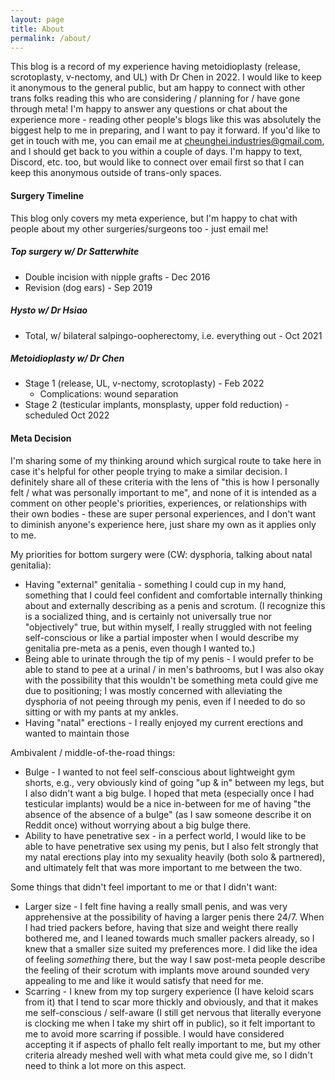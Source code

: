 ```yaml
---
layout: page
title: About
permalink: /about/
---
```


This blog is a record of my experience having metoidioplasty (release, scrotoplasty, v-nectomy, and UL) with Dr Chen in 2022. I would like to keep it anonymous to the general public, but am happy to connect with other trans folks reading this who are considering / planning for / have gone through meta! I'm happy to answer any questions or chat about the experience more - reading other people's blogs like this was absolutely the biggest help to me in preparing, and I want to pay it forward. If you'd like to get in touch with me, you can email me at [cheunghei.industries@gmail.com](mailto:cheunghei.industries@gmail.com), and I should get back to you within a couple of days. I'm happy to text, Discord, etc. too, but would like to connect over email first so that I can keep this anonymous outside of trans-only spaces.

#### Surgery Timeline

This blog only covers my meta experience, but I'm happy to chat with people about my other surgeries/surgeons too - just email me!

##### Top surgery w/ Dr Satterwhite

- Double incision with nipple grafts - Dec 2016
- Revision (dog ears) - Sep 2019

##### Hysto w/ Dr Hsiao

- Total, w/ bilateral salpingo-oopherectomy, i.e. everything out - Oct 2021

##### Metoidioplasty w/ Dr Chen

- Stage 1 (release, UL, v-nectomy, scrotoplasty) - Feb 2022
  - Complications: wound separation
- Stage 2 (testicular implants, monsplasty, upper fold reduction) - scheduled Oct 2022

#### Meta Decision

I'm sharing some of my thinking around which surgical route to take here in case it's helpful for other people trying to make a similar decision. I definitely share all of these criteria with the lens of "this is how I personally felt / what was personally important to me", and none of it is intended as a comment on other people's priorities, experiences, or relationships with their own bodies - these are super personal experiences, and I don't want to diminish anyone's experience here, just share my own as it applies only to me.

My priorities for bottom surgery were (CW: dysphoria, talking about natal genitalia):

- Having "external" genitalia - something I could cup in my hand, something that I could feel confident and comfortable internally thinking about and externally describing as a penis and scrotum. (I recognize this is a socialized thing, and is certainly not universally true nor "objectively" true, but within myself, I really struggled with not feeling self-conscious or like a partial imposter when I would describe my genitalia pre-meta as a penis, even though I wanted to.)
- Being able to urinate through the tip of my penis - I would prefer to be able to stand to pee at a urinal / in men's bathrooms, but I was also okay with the possibility that this wouldn't be something meta could give me due to positioning; I was mostly concerned with alleviating the dysphoria of not peeing through my penis, even if I needed to do so sitting or with my pants at my ankles.
- Having "natal" erections - I really enjoyed my current erections and wanted to maintain those

Ambivalent / middle-of-the-road things:

- Bulge - I wanted to not feel self-conscious about lightweight gym shorts, e.g., very obviously kind of going "up & in" between my legs, but I also didn't want a big bulge. I hoped that meta (especially once I had testicular implants) would be a nice in-between for me of having "the absence of the absence of a bulge" (as I saw someone describe it on Reddit once) without worrying about a big bulge there.
- Ability to have penetrative sex - in a perfect world, I would like to be able to have penetrative sex using my penis, but I also felt strongly that my natal erections play into my sexuality heavily (both solo & partnered), and ultimately felt that was more important to me between the two.

Some things that didn't feel important to me or that I didn't want:

- Larger size - I felt fine having a really small penis, and was very apprehensive at the possibility of having a larger penis there 24/7. When I had tried packers before, having that size and weight there really bothered me, and I leaned towards much smaller packers already, so I knew that a smaller size suited my preferences more. I did like the idea of feeling _something_ there, but the way I saw post-meta people describe the feeling of their scrotum with implants move around sounded very appealing to me and like it would satisfy that need for me.
- Scarring - I knew from my top surgery experience (I have keloid scars from it) that I tend to scar more thickly and obviously, and that it makes me self-conscious / self-aware (I still get nervous that literally everyone is clocking me when I take my shirt off in public), so it felt important to me to avoid more scarring if possible. I would have considered accepting it if aspects of phallo felt really important to me, but my other criteria already meshed well with what meta could give me, so I didn't need to think a lot more on this aspect.
